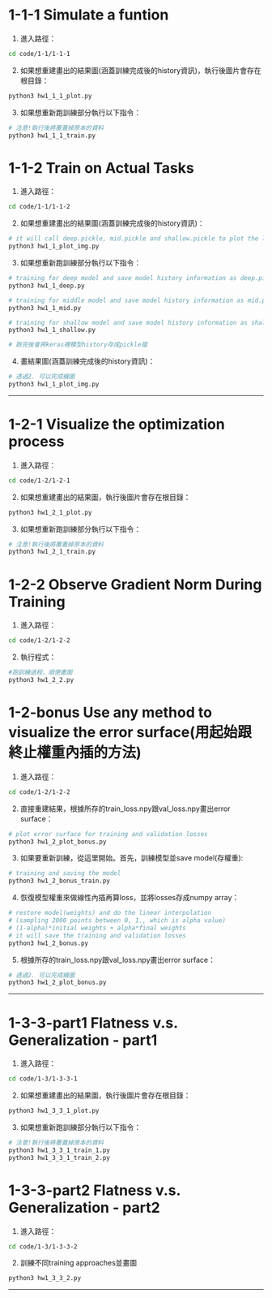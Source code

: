 # 1-1-1 Simulate a funtion
1. 進入路徑：<br>
```Bash
cd code/1-1/1-1-1
```
2. 如果想重建畫出的結果圖(涵蓋訓練完成後的history資訊)，執行後圖片會存在根目錄：<br>
```Bash
python3 hw1_1_1_plot.py
```
3. 如果想重新跑訓練部分執行以下指令：
```Bash
# 注意!執行後將覆蓋掉原本的資料
python3 hw1_1_1_train.py
```
# 1-1-2 Train on Actual Tasks
1. 進入路徑：<br>
```Bash
cd code/1-1/1-1-2
```
2. 如果想重建畫出的結果圖(涵蓋訓練完成後的history資訊)：<br>
```Bash
# it will call deep.pickle, mid.pickle and shallow.pickle to plot the loss and acc.
python3 hw1_1_plot_img.py
```
3. 如果想重新跑訓練部分執行以下指令：<br>
```Bash
# training for deep model and save model history information as deep.pickle
python3 hw1_1_deep.py

# training for middle model and save model history information as mid.pickle
python3 hw1_1_mid.py

# training for shallow model and save model history information as shallow.pickle
python3 hw1_1_shallow.py

# 跑完後會將keras裡模型history存成pickle檔
```
4. 畫結果圖(涵蓋訓練完成後的history資訊)：<br>
```Bash
# 透過2. 可以完成繪圖
python3 hw1_1_plot_img.py
```
______________________________________________________
# 1-2-1 Visualize the optimization process
1. 進入路徑：<br>
```Bash
cd code/1-2/1-2-1
```
2. 如果想重建畫出的結果圖，執行後圖片會存在根目錄：<br>
```Bash
python3 hw1_2_1_plot.py
```
3. 如果想重新跑訓練部分執行以下指令：
```Bash
# 注意!執行後將覆蓋掉原本的資料
python3 hw1_2_1_train.py
```
# 1-2-2 Observe Gradient Norm During Training
1. 進入路徑： <br>
```Bash
cd code/1-2/1-2-2
```
2. 執行程式： <br>
```Bash
#跑訓練過程，順便畫圖
python3 hw1_2_2.py
```
# 1-2-bonus Use any method to visualize the error surface(用起始跟終止權重內插的方法)
1. 進入路徑： <br>
```Bash
cd code/1-2/1-2-2
```
2. 直接重建結果，根據所存的train_loss.npy跟val_loss.npy畫出error surface：<br>
```Bash
# plot error surface for training and validation losses
python3 hw1_2_plot_bonus.py
```
3. 如果要重新訓練，從這里開始。首先，訓練模型並save model(存權重):<br>
```Bash
# training and saving the model
python3 hw1_2_bonus_train.py
```
4. 恢復模型權重來做線性內插再算loss，並將losses存成numpy array：<br>
```Bash
# restore model(weights) and do the linear interpolation
# (sampling 2000 points between 0, 1., which is alpha value)
# (1-alpha)*initial weights + alpha*final weights
# it will save the training and validation losses
python3 hw1_2_bonus.py
```
5. 根據所存的train_loss.npy跟val_loss.npy畫出error surface：<br>
```Bash
# 透過2. 可以完成繪圖
python3 hw1_2_plot_bonus.py
```
_________________________________________________
# 1-3-3-part1 Flatness v.s. Generalization - part1
1. 進入路徑：<br>
```Bash
cd code/1-3/1-3-3-1
```
2. 如果想重建畫出的結果圖，執行後圖片會存在根目錄：<br>
```Bash
python3 hw1_3_3_1_plot.py
```
3. 如果想重新跑訓練部分執行以下指令：
```Bash
# 注意!執行後將覆蓋掉原本的資料
python3 hw1_3_3_1_train_1.py
python3 hw1_3_3_1_train_2.py
```
# 1-3-3-part2 Flatness v.s. Generalization - part2
1. 進入路徑：<br>
```Bash
cd code/1-3/1-3-3-2
```
2. 訓練不同training approaches並畫圖<br>
```Bash
python3 hw1_3_3_2.py
```
__________________________________________________

